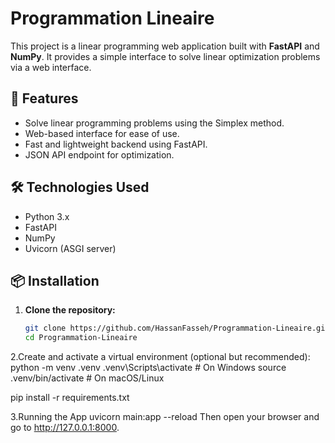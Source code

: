 # Programmation Lineaire

This project is a linear programming web application built with **FastAPI** and **NumPy**. It provides a simple interface to solve linear optimization problems via a web interface.

## 🚀 Features

- Solve linear programming problems using the Simplex method.
- Web-based interface for ease of use.
- Fast and lightweight backend using FastAPI.
- JSON API endpoint for optimization.

## 🛠️ Technologies Used

- Python 3.x
- FastAPI
- NumPy
- Uvicorn (ASGI server)

## 📦 Installation

1. **Clone the repository:**

   ```bash
   git clone https://github.com/HassanFasseh/Programmation-Lineaire.git
   cd Programmation-Lineaire
2.Create and activate a virtual environment (optional but recommended):
  python -m venv .venv
  .venv\Scripts\activate  # On Windows
  source .venv/bin/activate  # On macOS/Linux

  pip install -r requirements.txt


 3.Running the App
 uvicorn main:app --reload
 Then open your browser and go to http://127.0.0.1:8000.
